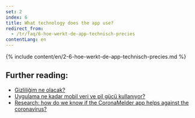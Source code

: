 ```yaml
---
set: 2
index: 6
title: What technology does the app use?
redirect_from: 
  - /tr/faq/6-hoe-werkt-de-app-technisch-precies
contentLang: en
---
```

{% include content/en/2-6-hoe-werkt-de-app-technisch-precies.md %}

## Further reading:

- [Gizliliğim ne olacak?](/{{page.lang}}/faq/2-8-hoe-zit-het-met-mijn-privacy)
- [Uygulama ne kadar mobil veri ve pil gücü kullanıyor?](/{{page.lang}}/faq/2-2-hoeveel-data-en-stroom-gebruikt-de-app)
- [Research: how do we know if the CoronaMelder app helps against the coronavirus?](/{{page.lang}}/faq/3-1-onderzoek-hoe-weten-we-of-coronamelder-helpt-tegen-corona)

